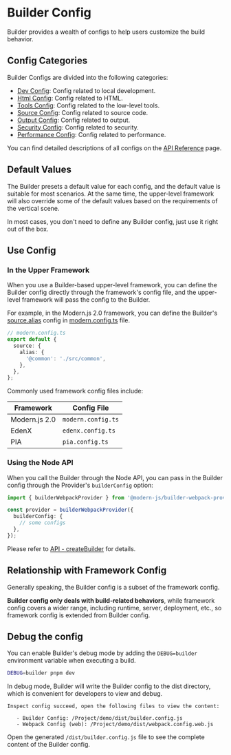 # Builder Config

Builder provides a wealth of configs to help users customize the build behavior.

## Config Categories

Builder Configs are divided into the following categories:

- [Dev Config](/api/config-dev.html): Config related to local development.
- [Html Config](/api/config-html.html): Config related to HTML.
- [Tools Config](/api/config-tools.html): Config related to the low-level tools.
- [Source Config](/api/config-source.html): Config related to source code.
- [Output Config](/api/config-output.html): Config related to output.
- [Security Config](/api/config-security.html): Config related to security.
- [Performance Config](/api/config-performance.html): Config related to performance.

You can find detailed descriptions of all configs on the [API Reference](/zh/api/) page.

## Default Values

The Builder presets a default value for each config, and the default value is suitable for most scenarios. At the same time, the upper-level framework will also override some of the default values based on the requirements of the vertical scene.

In most cases, you don't need to define any Builder config, just use it right out of the box.

## Use Config

### In the Upper Framework

When you use a Builder-based upper-level framework, you can define the Builder config directly through the framework's config file, and the upper-level framework will pass the config to the Builder.

For example, in the Modern.js 2.0 framework, you can define the Builder's [source.alias](/en/api/config-source.html#source-alias) config in [modern.config.ts](https://modernjs.dev/docs/apis/app/config/usage) file.

```ts
// modern.config.ts
export default {
  source: {
    alias: {
      '@common': './src/common',
    },
  },
};
```

Commonly used framework config files include:

| Framework     | Config File        |
| ------------- | ------------------ |
| Modern.js 2.0 | `modern.config.ts` |
| EdenX         | `edenx.config.ts`  |
| PIA           | `pia.config.ts`    |

### Using the Node API

When you call the Builder through the Node API, you can pass in the Builder config through the Provider's `builderConfig` option:

```ts
import { builderWebpackProvider } from '@modern-js/builder-webpack-provider';

const provider = builderWebpackProvider({
  builderConfig: {
    // some configs
  },
});
```

Please refer to [API - createBuilder](/zh/api/builder-core.html#createbuilder) for details.

## Relationship with Framework Config

Generally speaking, the Builder config is a subset of the framework config.

**Builder config only deals with build-related behaviors**, while framework config covers a wider range, including runtime, server, deployment, etc., so framework config is extended from Builder config.

## Debug the config

You can enable Builder's debug mode by adding the `DEBUG=builder` environment variable when executing a build.

```bash
DEBUG=builder pnpm dev
```

In debug mode, Builder will write the Builder config to the dist directory, which is convenient for developers to view and debug.

```
Inspect config succeed, open the following files to view the content:

   - Builder Config: /Project/demo/dist/builder.config.js
   - Webpack Config (web): /Project/demo/dist/webpack.config.web.js
```

Open the generated `/dist/builder.config.js` file to see the complete content of the Builder config.
